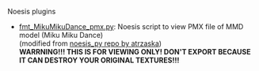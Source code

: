 Noesis plugins
<br/>
<ul>
<li><a href="https://github.com/johnwithlenon/noesis_plugins/blob/main/plugins/python/fmt_MikuMikuDance_pmx.py" target="_blank">fmt_MikuMikuDance_pmx.py</a>: Noesis script to view PMX file of MMD model (Miku Miku Dance)
<br/>
(modified from <a href="https://github.com/atrzaska/noesis_py/blob/master/lib/plugins/fmt_MikuMikuDance_pmx.py" target="_blank">noesis_py repo by atrzaska</a>)
<br/>
<b>WARRNING!!! THIS IS FOR VIEWING ONLY! DON'T EXPORT BECAUSE IT CAN DESTROY YOUR ORIGINAL TEXTURES!!!</b>
</li>
</ul>
